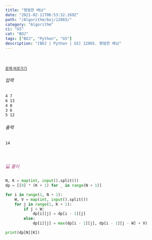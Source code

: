 ```yaml
---
title: "평범한 배낭"
date: "2021-02-11T06:53:32.169Z"
path: "/Algorithm/boj/12865/"
category: "Algorithm"
ci: "G5"
cat: "BOJ"
tags: ["BOJ", "Python", "G5"]
description: "[BOJ | Python | G5] 12865. 평범한 배낭"
---
```


<br />

<a href="https://www.acmicpc.net/problem/12865"><small>문제 바로가기</small></a>

###### 입력

```sh
4 7
6 13
4 8
3 6
5 12
```

###### 출력

```sh
14
```

<br />

##### <h5 style="color:#C587AE;">💻 풀이</h5>

```python
N, K = map(int, input().split())
dp = [[0] * (K + 1) for _ in range(N + 1)]

for i in range(1, N + 1):
    W, V = map(int, input().split())
    for j in range(1, K + 1):
        if j < W:
            dp[i][j] = dp[i - 1][j]
        else:
            dp[i][j] = max(dp[i - 1][j], dp[i - 1][j - W] + V)

print(dp[N][K])
```

